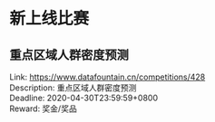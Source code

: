 # 新上线比赛


## 重点区域人群密度预测
Link: https://www.datafountain.cn/competitions/428  
Description: 重点区域人群密度预测  
Deadline: 2020-04-30T23:59:59+0800  
Reward: 奖金/奖品  

